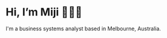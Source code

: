 # Hi, I’m Miji :wave::woman_technologist:
I'm a business systems analyst based in Melbourne, Australia.
<!---
- 👀 I’m interested in data analysis and visualisation
- 🌱 I’m currently learning ...
- 💞️ I’m looking to collaborate on ...
- 📫 How to reach me ...


## What I'm focusing on 
Currently improving my skills around data analytics.


## Find me elsewhere
<p align=”center”>
<a href=”https://www.linkedin.com/in/shelkim/”>
<img src=”https://img.shields.io/badge/LinkedIn-blue?style=for-the-badge&logo=linkedin&labelColor=blue">
</a>
</p>

<p align=”center”>
<a href=”LinkedIn, Website or social media URL”>
<img src=”https://img.shields.io/badge/author-Miji%20Kim-blue?style=flat&labelColor=000000&color=ffb030”>
</a>
</p>
                                                                                                       
<!---
mijikm/mijikm is a ✨ special ✨ repository because its `README.md` (this file) appears on your GitHub profile.
You can click the Preview link to take a look at your changes.
--->
